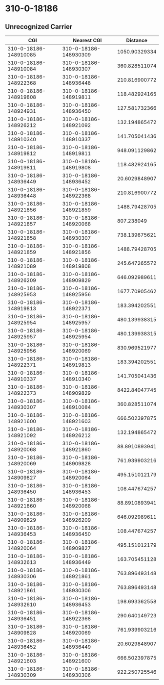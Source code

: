 # 310-0-18186
## Unrecognized Carrier


| CGI | Nearest CGI | Distance |
|-----|-------------|----------|
| 310-0-18186-148910085 | 310-0-18186-148930309 | 1050.90329334 |
| 310-0-18186-148910084 | 310-0-18186-148930307 | 360.828511074 |
| 310-0-18186-148922368 | 310-0-18186-148936448 | 210.816900772 |
| 310-0-18186-148919808 | 310-0-18186-148919811 | 118.482924165 |
| 310-0-18186-148924931 | 310-0-18186-148936450 | 127.581732366 |
| 310-0-18186-148926212 | 310-0-18186-148921092 | 132.194865472 |
| 310-0-18186-148910340 | 310-0-18186-148910337 | 141.705041436 |
| 310-0-18186-148919812 | 310-0-18186-148919811 | 948.091129862 |
| 310-0-18186-148919811 | 310-0-18186-148919808 | 118.482924165 |
| 310-0-18186-148936449 | 310-0-18186-148936452 | 20.6029848907 |
| 310-0-18186-148936448 | 310-0-18186-148922368 | 210.816900772 |
| 310-0-18186-148921856 | 310-0-18186-148921859 | 1488.79428705 |
| 310-0-18186-148921857 | 310-0-18186-148920068 | 807.238049 |
| 310-0-18186-148921858 | 310-0-18186-148930307 | 738.139675621 |
| 310-0-18186-148921859 | 310-0-18186-148921856 | 1488.79428705 |
| 310-0-18186-148921089 | 310-0-18186-148919808 | 245.647265572 |
| 310-0-18186-148926209 | 310-0-18186-148909829 | 646.092989611 |
| 310-0-18186-148925953 | 310-0-18186-148925956 | 1677.70905462 |
| 310-0-18186-148919813 | 310-0-18186-148922371 | 183.394202551 |
| 310-0-18186-148925954 | 310-0-18186-148925957 | 480.139938315 |
| 310-0-18186-148925957 | 310-0-18186-148925954 | 480.139938315 |
| 310-0-18186-148925956 | 310-0-18186-148920069 | 830.969521977 |
| 310-0-18186-148922371 | 310-0-18186-148919813 | 183.394202551 |
| 310-0-18186-148910337 | 310-0-18186-148910340 | 141.705041436 |
| 310-0-18186-148922373 | 310-0-18186-148909829 | 8422.84047745 |
| 310-0-18186-148930307 | 310-0-18186-148910084 | 360.828511074 |
| 310-0-18186-148921600 | 310-0-18186-148921603 | 666.502397875 |
| 310-0-18186-148921092 | 310-0-18186-148926212 | 132.194865472 |
| 310-0-18186-148920068 | 310-0-18186-148921860 | 88.8910893941 |
| 310-0-18186-148920069 | 310-0-18186-148909828 | 761.939903216 |
| 310-0-18186-148909827 | 310-0-18186-148920064 | 495.151012179 |
| 310-0-18186-148936450 | 310-0-18186-148936453 | 108.447674257 |
| 310-0-18186-148921860 | 310-0-18186-148920068 | 88.8910893941 |
| 310-0-18186-148909829 | 310-0-18186-148926209 | 646.092989611 |
| 310-0-18186-148936453 | 310-0-18186-148936450 | 108.447674257 |
| 310-0-18186-148920064 | 310-0-18186-148909827 | 495.151012179 |
| 310-0-18186-148932613 | 310-0-18186-148936449 | 163.705451128 |
| 310-0-18186-148930306 | 310-0-18186-148921861 | 763.896493148 |
| 310-0-18186-148921861 | 310-0-18186-148930306 | 763.896493148 |
| 310-0-18186-148932610 | 310-0-18186-148936453 | 198.693362558 |
| 310-0-18186-148936451 | 310-0-18186-148922368 | 290.640149723 |
| 310-0-18186-148909828 | 310-0-18186-148920069 | 761.939903216 |
| 310-0-18186-148936452 | 310-0-18186-148936449 | 20.6029848907 |
| 310-0-18186-148921603 | 310-0-18186-148921600 | 666.502397875 |
| 310-0-18186-148930309 | 310-0-18186-148930306 | 922.250725546 |

